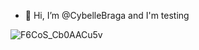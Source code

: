 - 👋 Hi, I’m @CybelleBraga and I'm testing 

![F6CoS_Cb0AACu5v](https://github.com/CybelleBraga/CybelleBraga/assets/146954543/fe6078f5-0afb-495a-953e-0d03883b6ef9)

<!---
CybelleBraga/CybelleBraga is a ✨ special ✨ repository because its `README.md` (this file) appears on your GitHub profile.
You can click the Preview link to take a look at your changes.
--->
